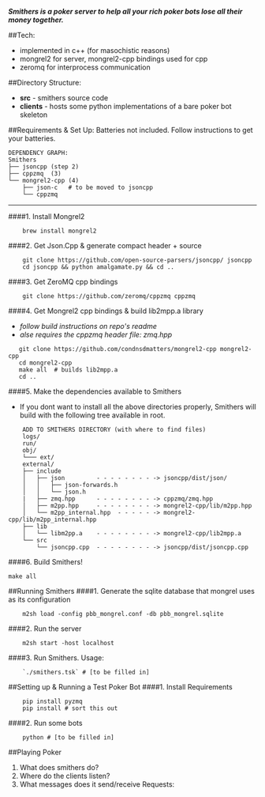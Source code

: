 ***Smithers is a poker server to help all your rich poker bots lose all their money together.***


##Tech:
+ implemented in c++ (for masochistic reasons)
+ mongrel2 for server, mongrel2-cpp bindings used for cpp
+ zeromq for interprocess communication

##Directory Structure:
* **src** - smithers source code
* **clients** - hosts some python implementations of a bare poker bot skeleton

##Requirements & Set Up:
Batteries not included. Follow instructions to get your batteries.
```
DEPENDENCY GRAPH:
Smithers
├── jsoncpp (step 2)
├── cppzmq  (3)
└── mongrel2-cpp (4)
    ├── json-c   # to be moved to jsoncpp
    └── cppzmq 
```
----------
####1. Install Mongrel2
```
    brew install mongrel2
```

####2. Get Json.Cpp & generate compact header + source
```
    git clone https://github.com/open-source-parsers/jsoncpp/ jsoncpp
    cd jsoncpp && python amalgamate.py && cd ..  
```
 
####3. Get ZeroMQ cpp bindings
```
    git clone https://github.com/zeromq/cppzmq cppzmq
```

####4. Get Mongrel2 cpp bindings & build lib2mpp.a library

- *follow build instructions on repo's readme*
- *alse requires the cppzmq header file: zmq.hpp* 

```
   git clone https://github.com/condnsdmatters/mongrel2-cpp mongrel2-cpp
   cd mongrel2-cpp
   make all  # builds lib2mpp.a
   cd ..
```

####5. Make the dependencies available to Smithers
- If you dont want to install all the above directories properly, Smithers will build with the following tree available in root.
```
    ADD TO SMITHERS DIRECTORY (with where to find files)
    logs/
    run/
    obj/
    └─── ext/
    external/
    ├── include                
    │   ├── json         - - - - - - - - -> jsoncpp/dist/json/
    │   │   ├── json-forwards.h
    │   │   └── json.h
    |   ├── zmq.hpp      - - - - - - - - -> cppzmq/zmq.hpp
    │   ├── m2pp.hpp     - - - - - - - - -> mongrel2-cpp/lib/m2pp.hpp
    │   └── m2pp_internal.hpp  - - - - - -> mongrel2-cpp/lib/m2pp_internal.hpp
    ├── lib
    │   └── libm2pp.a    - - - - - - - - -> mongrel2-cpp/lib2mpp.a
    └── src
        └── jsoncpp.cpp  - - - - - - - - -> jsoncpp/dist/jsoncpp.cpp
```


####6. Build Smithers!
```
make all
```

##Running Smithers
####1. Generate the sqlite database that mongrel uses as its configuration

```
    m2sh load -config pbb_mongrel.conf -db pbb_mongrel.sqlite   
```

####2. Run the server  

```
    m2sh start -host localhost
```

####3. Run Smithers. Usage:

```
    `./smithers.tsk` # [to be filled in]
```

##Setting up & Running a Test Poker Bot
####1. Install Requirements

```
    pip install pyzmq
    pip install # sort this out
```

####2. Run some bots

```
    python # [to be filled in] 
```

##Playing Poker
1. What does smithers do?
2. Where do the clients listen?
3. What messages does it send/receive
Requests:



